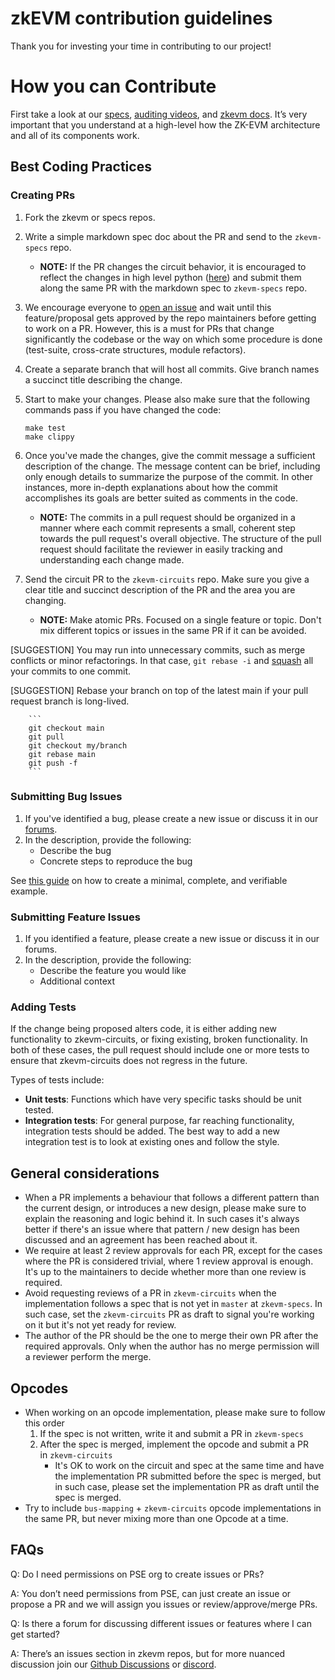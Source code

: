# zkEVM contribution guidelines

Thank you for investing your time in contributing to our project!

# How you can Contribute

First take a look at our [specs](https://github.com/privacy-scaling-explorations/zkevm-specs), [auditing videos](https://www.youtube.com/watch?v=HhHTho2QZa4), and [zkevm docs](https://github.com/privacy-scaling-explorations/zkevm-docs). It’s very important that you understand at a high-level how the ZK-EVM architecture and all of its components work.

## Best Coding Practices

### Creating PRs

1. Fork the zkevm or specs repos.
2. Write a simple markdown spec doc about the PR and send to the `zkevm-specs` repo.
    - ******************NOTE:****************** If the PR changes the circuit behavior, it is encouraged to reflect the changes in high level python ([here](https://github.com/privacy-scaling-explorations/zkevm-specs/tree/master/src/zkevm_specs)) and submit them along the same PR with the markdown spec to `zkevm-specs` repo.
3. We encourage everyone to [open an issue](https://github.com/privacy-scaling-explorations/zkevm-circuits/issues/new/choose) and wait until this feature/proposal gets approved by the repo maintainers before getting to work on a PR. However, this is a must for PRs that change significantly the codebase or the way on which some procedure is done (test-suite, cross-crate structures, module refactors).
4. Create a separate branch that will host all commits. Give branch names a succinct title describing the change.
5. Start to make your changes. Please also make sure that the following commands pass if you have changed the code:
    
    ```
    make test
    make clippy
    ```
    
6. Once you've made the changes, give the commit message a sufficient description of the change. The message content can be brief, including only enough details to summarize the purpose of the commit. In other instances, more in-depth explanations about how the commit accomplishes its goals are better suited as comments in the code.
    - ******************NOTE:****************** The commits in a pull request should be organized in a manner where each commit represents a small, coherent step towards the pull request's overall objective. The structure of the pull request should facilitate the reviewer in easily tracking and understanding each change made.
7. Send the circuit PR to the `zkevm-circuits` repo. Make sure you give a clear title and succinct description of the PR and the area you are changing. 
    - ******************NOTE:****************** Make atomic PRs. Focused on a single feature or topic. Don't mix different topics or issues in the same PR if it can be avoided.


[SUGGESTION] You may run into unnecessary commits, such as merge conflicts or minor refactorings. In that case, `git rebase -i`  and [squash](https://www.git-tower.com/learn/git/faq/git-squash) all your commits to one commit. 

[SUGGESTION] Rebase your branch on top of the latest main if your pull request branch is long-lived.

        
        ```
        git checkout main
        git pull
        git checkout my/branch
        git rebase main
        git push -f
        ```
        

### Submitting Bug Issues

1. If you've identified a bug, please create a new issue or discuss it in our [forums](https://github.com/privacy-scaling-explorations/zkevm-circuits/discussions). 
2. In the description, provide the following:
    - Describe the bug
    - Concrete steps to reproduce the bug

See [this guide](https://stackoverflow.com/help/mcve) on how to create a minimal, complete, and verifiable example.

### Submitting Feature Issues

1. If you identified a feature, please create a new issue or discuss it in our forums. 
2. In the description, provide the following:
    - Describe the feature you would like
    - Additional context

### Adding Tests

If the change being proposed alters code, it is either adding new functionality to zkevm-circuits, or fixing existing, broken functionality. In both of these cases, the pull request should include one or more tests to ensure that zkevm-circuits does not regress in the future.

Types of tests include:

- **Unit tests**: Functions which have very specific tasks should be unit tested.
- **Integration tests**: For general purpose, far reaching functionality, integration tests should be added. The best way to add a new integration test is to look at existing ones and follow the style.

## General considerations

- When a PR implements a behaviour that follows a different pattern than the current design, or introduces a new design, please make sure to explain the reasoning and logic behind it. In such cases it's always better if there's an issue where that pattern / new design has been discussed and an agreement has been reached about it.
- We require at least 2 review approvals for each PR, except for the cases where the PR is considered trivial, where 1 review approval is enough. It's up to the maintainers to decide whether more than one review is required.
- Avoid requesting reviews of a PR in `zkevm-circuits` when the implementation follows a spec that is not yet in `master` at `zkevm-specs`. In such case, set the `zkevm-circuits` PR as draft to signal you're working on it but it's not yet ready for review.
- The author of the PR should be the one to merge their own PR after the required approvals. Only when the author has no merge permission will a reviewer perform the merge.

## Opcodes

- When working on an opcode implementation, please make sure to follow this order
    1. If the spec is not written, write it and submit a PR in `zkevm-specs`
    2. After the spec is merged, implement the opcode and submit a PR in `zkevm-circuits`
        - It's OK to work on the circuit and spec at the same time and have the implementation PR submitted before the spec is merged, but in such case, please set the implementation PR as draft until the spec is merged.
- Try to include `bus-mapping` + `zkevm-circuits` opcode implementations in the same PR, but never mixing more than one Opcode at a time.

## FAQs

Q: Do I need permissions on PSE org to create issues or PRs?

A: You don’t need permissions from PSE, can just create an issue or propose a PR and we will assign you issues or review/approve/merge PRs. 

Q: Is there a forum for discussing different issues or features where I can get started?

A: There’s an issues section in zkevm repos, but for more nuanced discussion join our [Github Discussions](https://github.com/privacy-scaling-explorations/zkevm-circuits/discussions) or [discord](https://discord.com/invite/sF5CT5rzrR).
